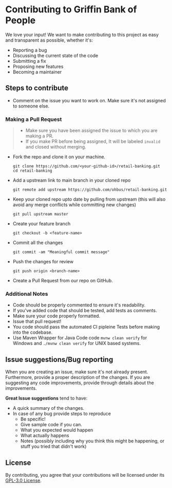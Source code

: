 # Contributing to Griffin Bank of People

We love your input! We want to make contributing to this project as easy and transparent as possible, whether it's:

- Reporting a bug
- Discussing the current state of the code
- Submitting a fix
- Proposing new features
- Becoming a maintainer


## Steps to contribute

* Comment on the issue you want to work on. Make sure it's not assigned to someone else.

### Making a Pull Request

> - Make sure you have been assigned the issue to which you are making a PR.
> - If you make PR before being assigned, It will be labeled `invalid` and closed without merging.

* Fork the repo and clone it on your machine.
    ```
    git clone https://github.com/<your-github-id>/retail-banking.git
    cd retail-banking
    ```
* Add a upstream link to main branch in your cloned repo
    ```
    git remote add upstream https://github.com/ohbus/retail-banking.git
    ```
* Keep your cloned repo upto date by pulling from upstream (this will also avoid any merge conflicts while committing new changes)
    ```
    git pull upstream master
    ```
* Create your feature branch
    ```
    git checkout -b <feature-name>
    ```
* Commit all the changes
    ```
    git commit -am "Meaningful commit message"
    ```
* Push the changes for review
    ```
    git push origin <branch-name>
    ```
* Create a Pull Request from our repo on GitHub.

### Additional Notes

* Code should be properly commented to ensure it's readability.
* If you've added code that should be tested, add tests as comments.
* Make sure your code properly formatted.
* Issue that pull request!
* You code should pass the automated CI pipleine Tests before making into the codebase.
* Use Maven Wrapper for Java Code code `mvnw clean verify` for Windows and `./mvnw clean verify` for UNIX based systems.

## Issue suggestions/Bug reporting

When you are creating an issue, make sure it's not already present. Furthermore, provide a proper description of the changes. If you are suggesting any code improvements, provide through details about the improvements.

**Great Issue suggestions** tend to have:

- A quick summary of the changes.
- In case of any bug provide steps to reproduce
  - Be specific!
  - Give sample code if you can.
  - What you expected would happen
  - What actually happens
  - Notes (possibly including why you think this might be happening, or stuff you tried that didn't work)


## License

By contributing, you agree that your contributions will be licensed under its  [GPL-3.0 License](https://github.com/ohbus/retail-banking/blob/master/LICENSE).
